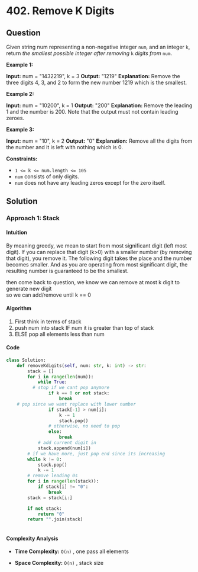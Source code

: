 # 402. Remove K Digits

## Question

Given string num representing a non-negative integer  `num`, and an integer  `k`, return  _the smallest possible integer after removing_  `k`  _digits from_  `num`.

**Example 1:**

**Input:** num = "1432219", k = 3
**Output:** "1219"
**Explanation:** Remove the three digits 4, 3, and 2 to form the new number 1219 which is the smallest.

**Example 2:**

**Input:** num = "10200", k = 1
**Output:** "200"
**Explanation:** Remove the leading 1 and the number is 200. Note that the output must not contain leading zeroes.

**Example 3:**

**Input:** num = "10", k = 2
**Output:** "0"
**Explanation:** Remove all the digits from the number and it is left with nothing which is 0.

**Constraints:**

- `1 <= k <= num.length <= 105`
- `num`  consists of only digits.
- `num`  does not have any leading zeros except for the zero itself.

## Solution

### Approach 1: Stack

#### Intuition

By meaning greedy, we mean to start from most significant digit (left most digit). If you can replace that digit (k>0) with a smaller number (by removing that digit), you remove it. The following digit takes the place and the number becomes smaller. And as you are operating from most significant digit, the resulting number is guaranteed to be the smallest.

then come back to question, we know we can remove at most k digit to generate new digit  
so we can add/remove until k == 0

#### Algorithm

1. First think in terms of stack
2. push num into stack IF num it is greater than top of stack
3. ELSE pop all elements less than num

#### Code

```python
class Solution:
    def removeKdigits(self, num: str, k: int) -> str:
        stack = []
        for i in range(len(num)):
            while True:
          # stop if we cant pop anymore
                if k == 0 or not stack:
                    break
    # pop since we want replace with lower number
                if stack[-1] > num[i]:
                    k -= 1
                    stack.pop()
                # otherwise, no need to pop
                else:
                    break
            # add current digit in
            stack.append(num[i])
        # if we have more, just pop end since its increasing
        while k != 0:
            stack.pop()
            k -= 1
        # remove leading 0s
        for i in range(len(stack)):
            if stack[i] != "0":
                break
        stack = stack[i:]

        if not stack:
            return "0"
        return "".join(stack)
            
```

#### Complexity Analysis

- **Time Complexity:**  `O(n)` , one pass all elements

- **Space Complexity:**  `O(n)` , stack size
